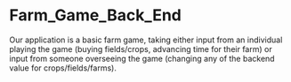 # Farm_Game_Back_End

Our application is a basic farm game, taking either input from an individual playing the game (buying fields/crops, advancing time for their farm) or input from someone overseeing the game (changing any of the backend value for crops/fields/farms). 
